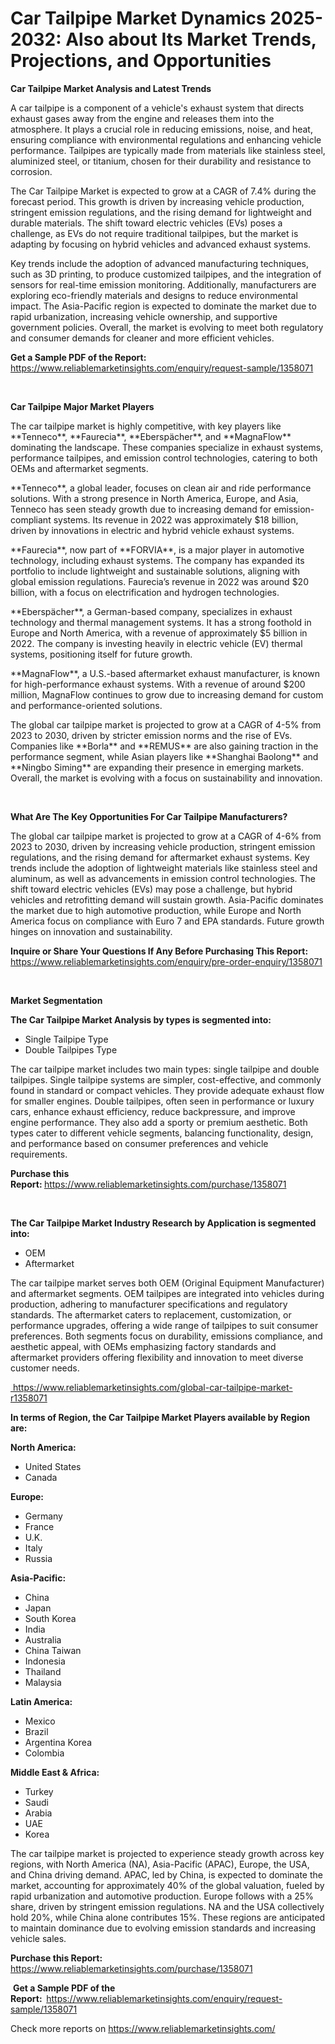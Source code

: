 <p><h1>Car Tailpipe Market Dynamics 2025-2032: Also about Its Market Trends, Projections, and Opportunities</h1></p><p><strong>Car Tailpipe Market Analysis and Latest Trends</strong></p>
<p><p>A car tailpipe is a component of a vehicle's exhaust system that directs exhaust gases away from the engine and releases them into the atmosphere. It plays a crucial role in reducing emissions, noise, and heat, ensuring compliance with environmental regulations and enhancing vehicle performance. Tailpipes are typically made from materials like stainless steel, aluminized steel, or titanium, chosen for their durability and resistance to corrosion.</p><p>The Car Tailpipe Market is expected to grow at a CAGR of 7.4% during the forecast period. This growth is driven by increasing vehicle production, stringent emission regulations, and the rising demand for lightweight and durable materials. The shift toward electric vehicles (EVs) poses a challenge, as EVs do not require traditional tailpipes, but the market is adapting by focusing on hybrid vehicles and advanced exhaust systems.</p><p>Key trends include the adoption of advanced manufacturing techniques, such as 3D printing, to produce customized tailpipes, and the integration of sensors for real-time emission monitoring. Additionally, manufacturers are exploring eco-friendly materials and designs to reduce environmental impact. The Asia-Pacific region is expected to dominate the market due to rapid urbanization, increasing vehicle ownership, and supportive government policies. Overall, the market is evolving to meet both regulatory and consumer demands for cleaner and more efficient vehicles.</p></p>
<p><strong>Get a Sample PDF of the Report:&nbsp;</strong> <a href="https://www.reliablemarketinsights.com/enquiry/request-sample/1358071?utm_campaign=2010&utm_medium=2&utm_source=Github&utm_content=ia&utm_term=21012025&utm_id=car-tailpipe">https://www.reliablemarketinsights.com/enquiry/request-sample/1358071</a></p>
<p>&nbsp;</p>
<p><strong>Car Tailpipe Major Market Players</strong></p>
<p><p>The car tailpipe market is highly competitive, with key players like **Tenneco**, **Faurecia**, **Eberspächer**, and **MagnaFlow** dominating the landscape. These companies specialize in exhaust systems, performance tailpipes, and emission control technologies, catering to both OEMs and aftermarket segments.</p><p>**Tenneco**, a global leader, focuses on clean air and ride performance solutions. With a strong presence in North America, Europe, and Asia, Tenneco has seen steady growth due to increasing demand for emission-compliant systems. Its revenue in 2022 was approximately $18 billion, driven by innovations in electric and hybrid vehicle exhaust systems.</p><p>**Faurecia**, now part of **FORVIA**, is a major player in automotive technology, including exhaust systems. The company has expanded its portfolio to include lightweight and sustainable solutions, aligning with global emission regulations. Faurecia’s revenue in 2022 was around $20 billion, with a focus on electrification and hydrogen technologies.</p><p>**Eberspächer**, a German-based company, specializes in exhaust technology and thermal management systems. It has a strong foothold in Europe and North America, with a revenue of approximately $5 billion in 2022. The company is investing heavily in electric vehicle (EV) thermal systems, positioning itself for future growth.</p><p>**MagnaFlow**, a U.S.-based aftermarket exhaust manufacturer, is known for high-performance exhaust systems. With a revenue of around $200 million, MagnaFlow continues to grow due to increasing demand for custom and performance-oriented solutions.</p><p>The global car tailpipe market is projected to grow at a CAGR of 4-5% from 2023 to 2030, driven by stricter emission norms and the rise of EVs. Companies like **Borla** and **REMUS** are also gaining traction in the performance segment, while Asian players like **Shanghai Baolong** and **Ningbo Siming** are expanding their presence in emerging markets. Overall, the market is evolving with a focus on sustainability and innovation.</p></p>
<p>&nbsp;</p>
<p><strong>What Are The Key Opportunities For Car Tailpipe Manufacturers?</strong></p>
<p><p>The global car tailpipe market is projected to grow at a CAGR of 4-6% from 2023 to 2030, driven by increasing vehicle production, stringent emission regulations, and the rising demand for aftermarket exhaust systems. Key trends include the adoption of lightweight materials like stainless steel and aluminum, as well as advancements in emission control technologies. The shift toward electric vehicles (EVs) may pose a challenge, but hybrid vehicles and retrofitting demand will sustain growth. Asia-Pacific dominates the market due to high automotive production, while Europe and North America focus on compliance with Euro 7 and EPA standards. Future growth hinges on innovation and sustainability.</p></p>
<p><strong>Inquire or Share Your Questions If Any Before Purchasing This Report:</strong> <a href="https://www.reliablemarketinsights.com/enquiry/pre-order-enquiry/1358071?utm_campaign=2010&utm_medium=2&utm_source=Github&utm_content=ia&utm_term=21012025&utm_id=car-tailpipe">https://www.reliablemarketinsights.com/enquiry/pre-order-enquiry/1358071</a></p>
<p>&nbsp;</p>
<p><strong>Market Segmentation</strong></p>
<p><strong>The Car Tailpipe Market Analysis by types is segmented into:</strong></p>
<p><ul><li>Single Tailpipe Type</li><li>Double Tailpipes Type</li></ul></p>
<p><p>The car tailpipe market includes two main types: single tailpipe and double tailpipes. Single tailpipe systems are simpler, cost-effective, and commonly found in standard or compact vehicles. They provide adequate exhaust flow for smaller engines. Double tailpipes, often seen in performance or luxury cars, enhance exhaust efficiency, reduce backpressure, and improve engine performance. They also add a sporty or premium aesthetic. Both types cater to different vehicle segments, balancing functionality, design, and performance based on consumer preferences and vehicle requirements.</p></p>
<p><strong>Purchase this Report:&nbsp;</strong><a href="https://www.reliablemarketinsights.com/purchase/1358071?utm_campaign=2010&utm_medium=2&utm_source=Github&utm_content=ia&utm_term=21012025&utm_id=car-tailpipe">https://www.reliablemarketinsights.com/purchase/1358071</a></p>
<p>&nbsp;</p>
<p><strong>The Car Tailpipe Market Industry Research by Application is segmented into:</strong></p>
<p><ul><li>OEM</li><li>Aftermarket</li></ul></p>
<p><p>The car tailpipe market serves both OEM (Original Equipment Manufacturer) and aftermarket segments. OEM tailpipes are integrated into vehicles during production, adhering to manufacturer specifications and regulatory standards. The aftermarket caters to replacement, customization, or performance upgrades, offering a wide range of tailpipes to suit consumer preferences. Both segments focus on durability, emissions compliance, and aesthetic appeal, with OEMs emphasizing factory standards and aftermarket providers offering flexibility and innovation to meet diverse customer needs.</p></p>
<p><a href="https://www.reliablemarketinsights.com/global-car-tailpipe-market-r1358071?utm_campaign=2010&utm_medium=2&utm_source=Github&utm_content=ia&utm_term=21012025&utm_id=car-tailpipe">&nbsp;https://www.reliablemarketinsights.com/global-car-tailpipe-market-r1358071</a></p>
<p><strong>In terms of Region, the Car Tailpipe Market Players available by Region are:</strong></p>
<p>
    <p> <strong> North America: </strong>
        <ul>
            <li>United States</li>
            <li>Canada</li>
        </ul>
        </p> 
    <p> <strong> Europe: </strong>
        <ul>
            <li>Germany</li>
            <li>France</li>
            <li>U.K.</li>
            <li>Italy</li>
            <li>Russia</li>
        </ul>
        </p> 
    <p> <strong> Asia-Pacific: </strong>
        <ul>
            <li>China</li>
            <li>Japan</li>
            <li>South Korea</li>
            <li>India</li>
            <li>Australia</li>
            <li>China Taiwan</li>
            <li>Indonesia</li>
            <li>Thailand</li>
            <li>Malaysia</li>
        </ul>
        </p> 
    <p> <strong> Latin America: </strong>
        <ul>
            <li>Mexico</li>
            <li>Brazil</li>
            <li>Argentina Korea</li>
            <li>Colombia</li>
        </ul>
        </p> 
    <p> <strong> Middle East & Africa: </strong>
        <ul>
            <li>Turkey</li>
            <li>Saudi</li>
            <li>Arabia</li>
            <li>UAE</li>
            <li>Korea</li>
        </ul>
    </p>
    </p>
<p><p>The car tailpipe market is projected to experience steady growth across key regions, with North America (NA), Asia-Pacific (APAC), Europe, the USA, and China driving demand. APAC, led by China, is expected to dominate the market, accounting for approximately 40% of the global valuation, fueled by rapid urbanization and automotive production. Europe follows with a 25% share, driven by stringent emission regulations. NA and the USA collectively hold 20%, while China alone contributes 15%. These regions are anticipated to maintain dominance due to evolving emission standards and increasing vehicle sales.</p></p>
<p><strong>Purchase this Report: </strong><a href="https://www.reliablemarketinsights.com/purchase/1358071?utm_campaign=2010&utm_medium=2&utm_source=Github&utm_content=ia&utm_term=21012025&utm_id=car-tailpipe">https://www.reliablemarketinsights.com/purchase/1358071</a></p>
<p>&nbsp;<strong>Get a Sample PDF of the Report:&nbsp;&nbsp;</strong><a href="https://www.reliablemarketinsights.com/enquiry/request-sample/1358071?utm_campaign=2010&utm_medium=2&utm_source=Github&utm_content=ia&utm_term=21012025&utm_id=car-tailpipe">https://www.reliablemarketinsights.com/enquiry/request-sample/1358071</a></p>
<p><strong></strong></p>
<p>Check more reports on <a href="https://www.reliablemarketinsights.com/?utm_campaign=2010&utm_medium=2&utm_source=Github&utm_content=ia&utm_term=21012025&utm_id=car-tailpipe">https://www.reliablemarketinsights.com/</a></p>